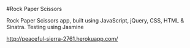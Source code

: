 #Rock Paper Scissors

Rock Paper Scissors app, built using JavaScript, jQuery, CSS, HTML & Sinatra. Testing using Jasmine

http://peaceful-sierra-2761.herokuapp.com/